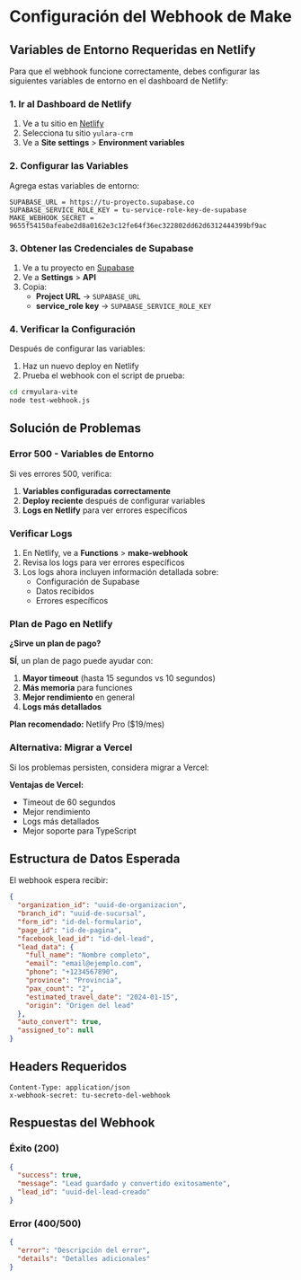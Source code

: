 # Configuración del Webhook de Make

## Variables de Entorno Requeridas en Netlify

Para que el webhook funcione correctamente, debes configurar las siguientes variables de entorno en el dashboard de Netlify:

### 1. Ir al Dashboard de Netlify
1. Ve a tu sitio en [Netlify](https://app.netlify.com)
2. Selecciona tu sitio `yulara-crm`
3. Ve a **Site settings** > **Environment variables**

### 2. Configurar las Variables

Agrega estas variables de entorno:

```
SUPABASE_URL = https://tu-proyecto.supabase.co
SUPABASE_SERVICE_ROLE_KEY = tu-service-role-key-de-supabase
MAKE_WEBHOOK_SECRET = 9655f54150afeabe2d8a0162e3c12fe64f36ec322802dd62d6312444399bf9ac
```

### 3. Obtener las Credenciales de Supabase

1. Ve a tu proyecto en [Supabase](https://supabase.com)
2. Ve a **Settings** > **API**
3. Copia:
   - **Project URL** → `SUPABASE_URL`
   - **service_role key** → `SUPABASE_SERVICE_ROLE_KEY`

### 4. Verificar la Configuración

Después de configurar las variables:

1. Haz un nuevo deploy en Netlify
2. Prueba el webhook con el script de prueba:

```bash
cd crmyulara-vite
node test-webhook.js
```

## Solución de Problemas

### Error 500 - Variables de Entorno

Si ves errores 500, verifica:

1. **Variables configuradas correctamente**
2. **Deploy reciente** después de configurar variables
3. **Logs en Netlify** para ver errores específicos

### Verificar Logs

1. En Netlify, ve a **Functions** > **make-webhook**
2. Revisa los logs para ver errores específicos
3. Los logs ahora incluyen información detallada sobre:
   - Configuración de Supabase
   - Datos recibidos
   - Errores específicos

### Plan de Pago en Netlify

**¿Sirve un plan de pago?**

**SÍ**, un plan de pago puede ayudar con:

1. **Mayor timeout** (hasta 15 segundos vs 10 segundos)
2. **Más memoria** para funciones
3. **Mejor rendimiento** en general
4. **Logs más detallados**

**Plan recomendado:** Netlify Pro ($19/mes)

### Alternativa: Migrar a Vercel

Si los problemas persisten, considera migrar a Vercel:

**Ventajas de Vercel:**
- Timeout de 60 segundos
- Mejor rendimiento
- Logs más detallados
- Mejor soporte para TypeScript

## Estructura de Datos Esperada

El webhook espera recibir:

```json
{
  "organization_id": "uuid-de-organizacion",
  "branch_id": "uuid-de-sucursal", 
  "form_id": "id-del-formulario",
  "page_id": "id-de-pagina",
  "facebook_lead_id": "id-del-lead",
  "lead_data": {
    "full_name": "Nombre completo",
    "email": "email@ejemplo.com",
    "phone": "+1234567890",
    "province": "Provincia",
    "pax_count": "2",
    "estimated_travel_date": "2024-01-15",
    "origin": "Origen del lead"
  },
  "auto_convert": true,
  "assigned_to": null
}
```

## Headers Requeridos

```
Content-Type: application/json
x-webhook-secret: tu-secreto-del-webhook
```

## Respuestas del Webhook

### Éxito (200)
```json
{
  "success": true,
  "message": "Lead guardado y convertido exitosamente",
  "lead_id": "uuid-del-lead-creado"
}
```

### Error (400/500)
```json
{
  "error": "Descripción del error",
  "details": "Detalles adicionales"
}
``` 